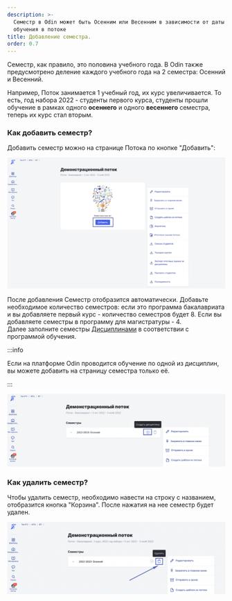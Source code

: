 ```yaml
---
description: >-
  Семестр в Odin может быть Осенним или Весенним в зависимости от даты начала
  обучения в потоке
title: Добавление семестра.
order: 0.7
---
```


Семестр, как правило, это половина учебного года. В Odin также предусмотрено деление каждого учебного года на 2 семестра: Осенний и Весенний.

Например, Поток занимается 1 учебный год, их курс увеличивается. То есть, год набора 2022 - студенты первого курса, студенты прошли обучение в рамках одного **осеннего** и одного **весеннего** семестра, теперь их курс стал вторым.

### Как добавить семестр?

Добавить семестр можно на странице Потока по кнопке "Добавить":

![](<./image (1) (2) (1).png>)

После добавления Семестр отобразится автоматически. Добавьте необходимое количество семестров: если это программа бакалавриата и вы добавляете первый курс - количество семестров будет 8. Если вы добавляете семестры в программу для магистратуры - 4.\
Далее заполните семестры [Дисциплинами](./../../disciplina/_index) в соответствии с программой обучения.

:::info 

Если на платформе Odin проводится обучение по одной из дисциплин, вы можете добавить на страницу семестра только её.

:::

![](<./image (3) (3) (2) (1).png>)

### Как удалить семестр?

Чтобы удалить семестр, необходимо навести на строку с названием, отобразится кнопка "Корзина". После нажатия на нее семестр будет удален.

![](<./image (3) (3) (2).png>)